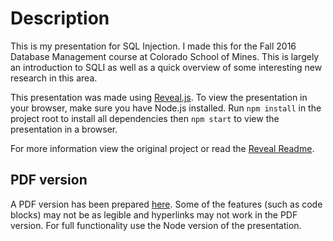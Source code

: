 # Description #

This is my presentation for SQL Injection. I made this for the Fall 2016 Database Management course at Colorado School of Mines. This is
largely an introduction to SQLI as well as a quick overview of some interesting new research in this area.

This presentation was made using [Reveal.js](https://github.com/hakimel/reveal.js/). To view the presentation in your browser, make sure you
have Node.js installed. Run `npm install` in the project root to install all dependencies then `npm start` to view the presentation in a
browser.

For more information view the original project or read the [Reveal Readme](reveal_README.md).

## PDF version ##

A PDF version has been prepared [here](presentation.pdf). Some of the features (such as code blocks) may not be as legible and hyperlinks
may not work in the PDF version. For full functionality use the Node version of the presentation.
